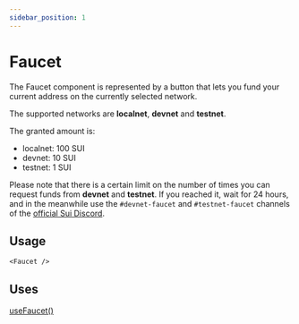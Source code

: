 ```yaml
---
sidebar_position: 1
---
```


# Faucet

The Faucet component is represented by a button that lets you fund your current address on the currently selected network.

The supported networks are **localnet**, **devnet** and **testnet**.

The granted amount is:
- localnet: 100 SUI
- devnet: 10 SUI
- testnet: 1 SUI

Please note that there is a certain limit on the number of times you can request funds from **devnet** and **testnet**. If you reached it, wait for 24 hours, and in the meanwhile use the `#devnet-faucet` and `#testnet-faucet` channels of the [official Sui Discord](https://discord.gg/sui).

## Usage

```tsx title="MyComponent.tsx"
<Faucet />
```

## Uses

[useFaucet()](../hooks/usefaucet.md)
